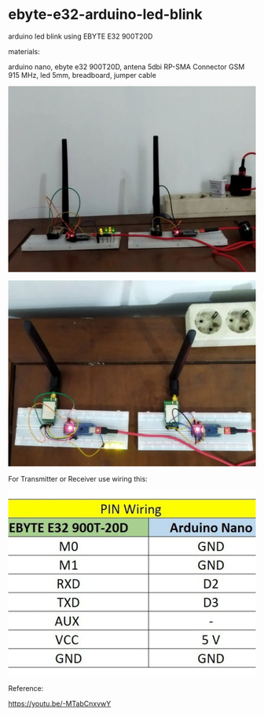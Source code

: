 # ebyte-e32-arduino-led-blink
arduino led blink using EBYTE E32 900T20D

materials:

arduino nano, ebyte e32 900T20D, antena 5dbi RP-SMA Connector GSM 915 MHz, led 5mm, breadboard, jumper cable

![alt text](https://github.com/jenizar/ebyte-e32-arduino-led-blink/blob/main/screenshot/image1.jpg)

![alt text](https://github.com/jenizar/ebyte-e32-arduino-led-blink/blob/main/screenshot/image2.jpg)

For Transmitter or Receiver use wiring this:

![alt text](https://github.com/jenizar/ebyte-e32-arduino-led-blink/blob/main/screenshot/image3.jpg)


Reference:

https://youtu.be/-MTabCnxvwY

